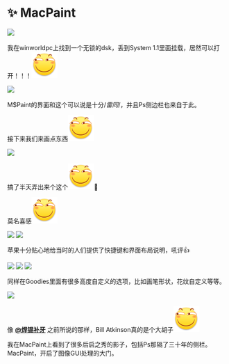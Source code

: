 # ✨ MacPaint

![](https://wvbarchive-1310561333.cos.ap-hongkong.myqcloud.com/5505567339/411d5e00213fb80e79439f3d3dd12f2ebb3894bb.jpg)

我在winworldpc上找到一个无锁的dsk，丢到System 1.1里面挂载，居然可以打开！！！<img src="../.gitbook/assets/huaji.png" alt="" data-size="line">

![](https://wvbarchive-1310561333.cos.ap-hongkong.myqcloud.com/5505567339/79f5463eb80e7bec5748fd0b242eb93899506bbb.jpg)

M$Paint的界面和这个可以说是十分/_雷同_/，并且Ps侧边栏也来自于此。&#x20;

接下来我们来画点东西<img src="../.gitbook/assets/huaji.png" alt="" data-size="line">

![](https://wvbarchive-1310561333.cos.ap-hongkong.myqcloud.com/5505567339/768ebdb54aed2e731abd7dc68c01a18b85d6fafe.jpg)

搞了半天弄出来个这个<img src="../.gitbook/assets/huaji.png" alt="" data-size="line">🤣

莫名喜感<img src="../.gitbook/assets/huaji.png" alt="" data-size="line">

![](https://wvbarchive-1310561333.cos.ap-hongkong.myqcloud.com/5505567339/9a402dec2e738bd4217549dbaa8b87d6257ff9fe.jpg) ![](https://wvbarchive-1310561333.cos.ap-hongkong.myqcloud.com/5505567339/0a1949728bd4b31c14686f518cd6277f9c2ff8fe.jpg)

苹果十分贴心地给当时的人们提供了快捷键和界面布局说明，吼评👍

![](https://wvbarchive-1310561333.cos.ap-hongkong.myqcloud.com/5505567339/6e87ecd5b31c870135e2490c2c7f9e2f0508fffe.jpg) ![](https://wvbarchive-1310561333.cos.ap-hongkong.myqcloud.com/5505567339/cb20d41d8701a18b12bfe9a5952f07082a38fefe.jpg) ![](https://wvbarchive-1310561333.cos.ap-hongkong.myqcloud.com/5505567339/f3e8e000a18b87d6b11650f50c0828381d30fdfe.jpg)

同样在Goodies里面有很多高度自定义的选项，比如画笔形状，花纹自定义等等。

![](https://wvbarchive-1310561333.cos.ap-hongkong.myqcloud.com/5505567339/c7f5c68a87d6277f0946c9d223381f30eb24fcfe.jpg)

像 [**@焊锡补牙**](https://community.wvbtech.com/u/solderwire) 之前所说的那样，Bill Atkinson真的是个大胡子<img src="../.gitbook/assets/huaji.png" alt="" data-size="line">

我在MacPaint上看到了很多后启之秀的影子，包括Ps那隔了三十年的侧栏。MacPaint，开启了图像GUI处理的大门。
